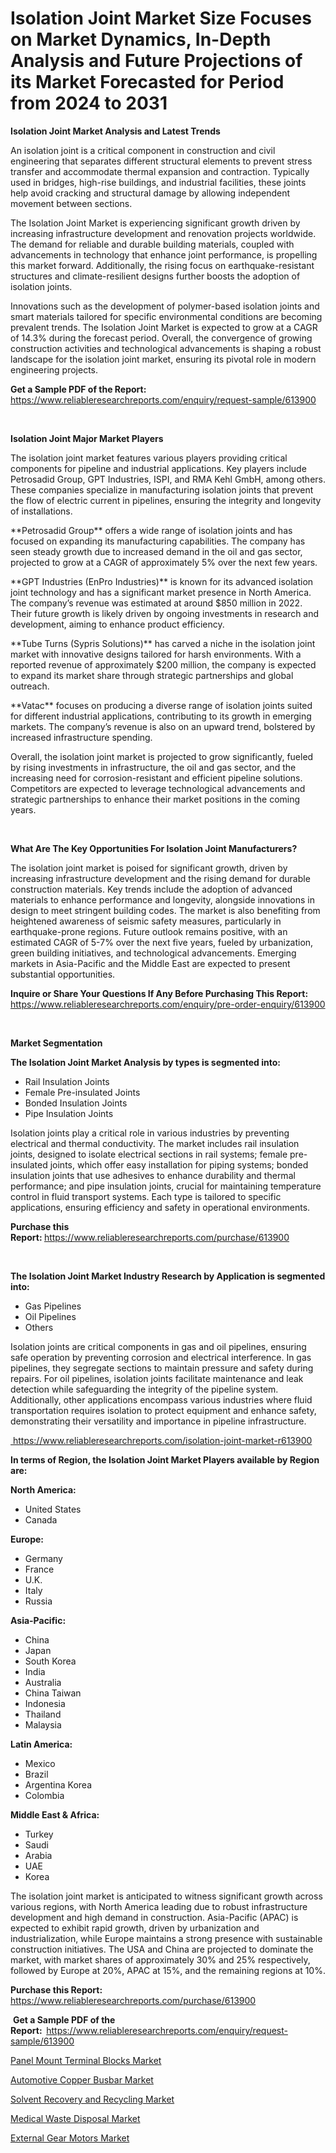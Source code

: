 <p><h1>Isolation Joint Market Size Focuses on Market Dynamics, In-Depth Analysis and Future Projections of its Market Forecasted for Period from 2024 to 2031</h1></p><p><strong>Isolation Joint Market Analysis and Latest Trends</strong></p>
<p><p>An isolation joint is a critical component in construction and civil engineering that separates different structural elements to prevent stress transfer and accommodate thermal expansion and contraction. Typically used in bridges, high-rise buildings, and industrial facilities, these joints help avoid cracking and structural damage by allowing independent movement between sections.</p><p>The Isolation Joint Market is experiencing significant growth driven by increasing infrastructure development and renovation projects worldwide. The demand for reliable and durable building materials, coupled with advancements in technology that enhance joint performance, is propelling this market forward. Additionally, the rising focus on earthquake-resistant structures and climate-resilient designs further boosts the adoption of isolation joints.</p><p>Innovations such as the development of polymer-based isolation joints and smart materials tailored for specific environmental conditions are becoming prevalent trends. The Isolation Joint Market is expected to grow at a CAGR of 14.3% during the forecast period. Overall, the convergence of growing construction activities and technological advancements is shaping a robust landscape for the isolation joint market, ensuring its pivotal role in modern engineering projects.</p></p>
<p><strong>Get a Sample PDF of the Report:&nbsp;</strong> <a href="https://www.reliableresearchreports.com/enquiry/request-sample/613900?utm_campaign=16&utm_medium=2&utm_source=Github&utm_content=ia&utm_term=30092024&utm_id=isolation-joint">https://www.reliableresearchreports.com/enquiry/request-sample/613900</a></p>
<p>&nbsp;</p>
<p><strong>Isolation Joint Major Market Players</strong></p>
<p><p>The isolation joint market features various players providing critical components for pipeline and industrial applications. Key players include Petrosadid Group, GPT Industries, ISPI, and RMA Kehl GmbH, among others. These companies specialize in manufacturing isolation joints that prevent the flow of electric current in pipelines, ensuring the integrity and longevity of installations.</p><p>**Petrosadid Group** offers a wide range of isolation joints and has focused on expanding its manufacturing capabilities. The company has seen steady growth due to increased demand in the oil and gas sector, projected to grow at a CAGR of approximately 5% over the next few years.</p><p>**GPT Industries (EnPro Industries)** is known for its advanced isolation joint technology and has a significant market presence in North America. The company’s revenue was estimated at around $850 million in 2022. Their future growth is likely driven by ongoing investments in research and development, aiming to enhance product efficiency.</p><p>**Tube Turns (Sypris Solutions)** has carved a niche in the isolation joint market with innovative designs tailored for harsh environments. With a reported revenue of approximately $200 million, the company is expected to expand its market share through strategic partnerships and global outreach.</p><p>**Vatac** focuses on producing a diverse range of isolation joints suited for different industrial applications, contributing to its growth in emerging markets. The company’s revenue is also on an upward trend, bolstered by increased infrastructure spending.</p><p>Overall, the isolation joint market is projected to grow significantly, fueled by rising investments in infrastructure, the oil and gas sector, and the increasing need for corrosion-resistant and efficient pipeline solutions. Competitors are expected to leverage technological advancements and strategic partnerships to enhance their market positions in the coming years.</p></p>
<p>&nbsp;</p>
<p><strong>What Are The Key Opportunities For Isolation Joint Manufacturers?</strong></p>
<p><p>The isolation joint market is poised for significant growth, driven by increasing infrastructure development and the rising demand for durable construction materials. Key trends include the adoption of advanced materials to enhance performance and longevity, alongside innovations in design to meet stringent building codes. The market is also benefiting from heightened awareness of seismic safety measures, particularly in earthquake-prone regions. Future outlook remains positive, with an estimated CAGR of 5-7% over the next five years, fueled by urbanization, green building initiatives, and technological advancements. Emerging markets in Asia-Pacific and the Middle East are expected to present substantial opportunities.</p></p>
<p><strong>Inquire or Share Your Questions If Any Before Purchasing This Report:</strong> <a href="https://www.reliableresearchreports.com/enquiry/pre-order-enquiry/613900?utm_campaign=16&utm_medium=2&utm_source=Github&utm_content=ia&utm_term=30092024&utm_id=isolation-joint">https://www.reliableresearchreports.com/enquiry/pre-order-enquiry/613900</a></p>
<p>&nbsp;</p>
<p><strong>Market Segmentation</strong></p>
<p><strong>The Isolation Joint Market Analysis by types is segmented into:</strong></p>
<p><ul><li>Rail Insulation Joints</li><li>Female Pre-insulated Joints</li><li>Bonded Insulation Joints</li><li>Pipe Insulation Joints</li></ul></p>
<p><p>Isolation joints play a critical role in various industries by preventing electrical and thermal conductivity. The market includes rail insulation joints, designed to isolate electrical sections in rail systems; female pre-insulated joints, which offer easy installation for piping systems; bonded insulation joints that use adhesives to enhance durability and thermal performance; and pipe insulation joints, crucial for maintaining temperature control in fluid transport systems. Each type is tailored to specific applications, ensuring efficiency and safety in operational environments.</p></p>
<p><strong>Purchase this Report:&nbsp;</strong><a href="https://www.reliableresearchreports.com/purchase/613900?utm_campaign=16&utm_medium=2&utm_source=Github&utm_content=ia&utm_term=30092024&utm_id=isolation-joint">https://www.reliableresearchreports.com/purchase/613900</a></p>
<p>&nbsp;</p>
<p><strong>The Isolation Joint Market Industry Research by Application is segmented into:</strong></p>
<p><ul><li>Gas Pipelines</li><li>Oil Pipelines</li><li>Others</li></ul></p>
<p><p>Isolation joints are critical components in gas and oil pipelines, ensuring safe operation by preventing corrosion and electrical interference. In gas pipelines, they segregate sections to maintain pressure and safety during repairs. For oil pipelines, isolation joints facilitate maintenance and leak detection while safeguarding the integrity of the pipeline system. Additionally, other applications encompass various industries where fluid transportation requires isolation to protect equipment and enhance safety, demonstrating their versatility and importance in pipeline infrastructure.</p></p>
<p><a href="https://www.reliableresearchreports.com/isolation-joint-market-r613900?utm_campaign=16&utm_medium=2&utm_source=Github&utm_content=ia&utm_term=30092024&utm_id=isolation-joint">&nbsp;https://www.reliableresearchreports.com/isolation-joint-market-r613900</a></p>
<p><strong>In terms of Region, the Isolation Joint Market Players available by Region are:</strong></p>
<p>
    <p> <strong> North America: </strong>
        <ul>
            <li>United States</li>
            <li>Canada</li>
        </ul>
        </p> 
    <p> <strong> Europe: </strong>
        <ul>
            <li>Germany</li>
            <li>France</li>
            <li>U.K.</li>
            <li>Italy</li>
            <li>Russia</li>
        </ul>
        </p> 
    <p> <strong> Asia-Pacific: </strong>
        <ul>
            <li>China</li>
            <li>Japan</li>
            <li>South Korea</li>
            <li>India</li>
            <li>Australia</li>
            <li>China Taiwan</li>
            <li>Indonesia</li>
            <li>Thailand</li>
            <li>Malaysia</li>
        </ul>
        </p> 
    <p> <strong> Latin America: </strong>
        <ul>
            <li>Mexico</li>
            <li>Brazil</li>
            <li>Argentina Korea</li>
            <li>Colombia</li>
        </ul>
        </p> 
    <p> <strong> Middle East & Africa: </strong>
        <ul>
            <li>Turkey</li>
            <li>Saudi</li>
            <li>Arabia</li>
            <li>UAE</li>
            <li>Korea</li>
        </ul>
    </p>
    </p>
<p><p>The isolation joint market is anticipated to witness significant growth across various regions, with North America leading due to robust infrastructure development and high demand in construction. Asia-Pacific (APAC) is expected to exhibit rapid growth, driven by urbanization and industrialization, while Europe maintains a strong presence with sustainable construction initiatives. The USA and China are projected to dominate the market, with market shares of approximately 30% and 25% respectively, followed by Europe at 20%, APAC at 15%, and the remaining regions at 10%.</p></p>
<p><strong>Purchase this Report: </strong><a href="https://www.reliableresearchreports.com/purchase/613900?utm_campaign=16&utm_medium=2&utm_source=Github&utm_content=ia&utm_term=30092024&utm_id=isolation-joint">https://www.reliableresearchreports.com/purchase/613900</a></p>
<p>&nbsp;<strong>Get a Sample PDF of the Report:&nbsp;&nbsp;</strong><a href="https://www.reliableresearchreports.com/enquiry/request-sample/613900?utm_campaign=16&utm_medium=2&utm_source=Github&utm_content=ia&utm_term=30092024&utm_id=isolation-joint">https://www.reliableresearchreports.com/enquiry/request-sample/613900</a></p>
<p><strong></strong></p>
<p><p><a href="https://issuu.com/reportprime-2/docs/panel-mount-terminal-blocks-market-_6b5848827f09ba?utm_campaign=16&utm_medium=2&utm_source=Github&utm_content=ia&utm_term=30092024&utm_id=isolation-joint">Panel Mount Terminal Blocks Market</a></p><p><a href="https://github.com/NathanCarter327/Market-Research-Report-List-1/blob/main/automotive-copper-busbar-market.md?utm_campaign=16&utm_medium=2&utm_source=Github&utm_content=ia&utm_term=30092024&utm_id=isolation-joint">Automotive Copper Busbar Market</a></p><p><a href="https://www.linkedin.com/pulse/what-growth-opportunities-challenges-solvent-recovery-recycling-qcakf?utm_campaign=16&utm_medium=2&utm_source=Github&utm_content=ia&utm_term=30092024&utm_id=isolation-joint">Solvent Recovery and Recycling Market</a></p><p><a href="https://www.linkedin.com/pulse/medical-waste-disposal-market-global-regional-analysis-2024-utbwf?utm_campaign=16&utm_medium=2&utm_source=Github&utm_content=ia&utm_term=30092024&utm_id=isolation-joint">Medical Waste Disposal Market</a></p><p><a href="https://issuu.com/reportprime-2/docs/external-gear-motors-market-size-20_5d583cee2864b3?utm_campaign=16&utm_medium=2&utm_source=Github&utm_content=ia&utm_term=30092024&utm_id=isolation-joint">External Gear Motors Market</a></p></p>